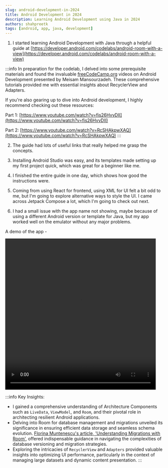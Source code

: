 ```yaml
---
slug: android-development-in-2024
title: Android Development in 2024
description: Learning Android Development using Java in 2024
authors: shahpreetk
tags: [android, app, java, development]
---
```


1. I started learning Android Development with Java through a helpful guide at [https://developer.android.com/codelabs/android-room-with-a-view](https://developer.android.com/codelabs/android-room-with-a-view)

:::info
In preparation for the codelab, I delved into some prerequisite materials and found the invaluable [freeCodeCamp.org](https://www.freecodecamp.org/) videos on Android Development presented by Meisam Mansourzadeh. These comprehensive tutorials provided me with essential insights about RecyclerView and Adapters.

If you're also gearing up to dive into Android development, I highly recommend checking out these resources:

Part 1: [https://www.youtube.com/watch?v=fis26HvvDII](https://www.youtube.com/watch?v=fis26HvvDII)

Part 2: [https://www.youtube.com/watch?v=RcSHAkpwXAQ](https://www.youtube.com/watch?v=RcSHAkpwXAQ)
:::

2. The guide had lots of useful links that really helped me grasp the concepts.

3. Installing Android Studio was easy, and its templates made setting up my first project quick, which was great for a beginner like me.

4. I finished the entire guide in one day, which shows how good the instructions were.

5. Coming from using React for frontend, using XML for UI felt a bit odd to me, but I'm going to explore alternative ways to style the UI. I came across Jetpack Compose a lot, which I'm going to check out next.

6. I had a small issue with the app name not showing, maybe because of using a different Android version or template for Java, but my app worked well on the emulator without any major problems.

A demo of the app - 

<!-- ![Android Add a Word App](./assets/androidApp.webm) -->
<video width="480" height="480" controls>
  <source src="/files/androidApp.mp4" type="video/mp4"/>
</video>

:::info
Key Insights:

- I gained a comprehensive understanding of Architecture Components such as `LiveData`, `ViewModel`, and `Room`, and their pivotal role in architecting resilient Android applications.
- Delving into Room for database management and migrations unveiled its significance in ensuring efficient data storage and seamless schema evolution. [Florina Muntenescu's article, 'Understanding Migrations with Room'](https://medium.com/androiddevelopers/understanding-migrations-with-room-f01e04b07929), offered indispensable guidance in navigating the complexities of database versioning and migration strategies.
- Exploring the intricacies of `RecyclerView` and `Adapters` provided valuable insights into optimizing UI performance, particularly in the context of managing large datasets and dynamic content presentation.
  :::
